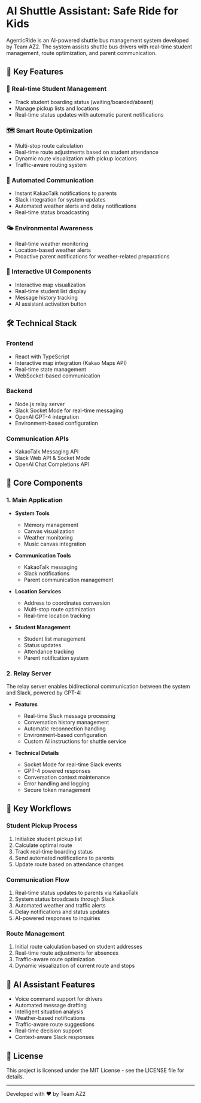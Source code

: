 # AI Shuttle Assistant: Safe Ride for Kids

AgenticRide is an AI-powered shuttle bus management system developed by Team AZ2. The system assists shuttle bus drivers with real-time student management, route optimization, and parent communication.

## 🚀 Key Features

### 🎯 Real-time Student Management

- Track student boarding status (waiting/boarded/absent)
- Manage pickup lists and locations
- Real-time status updates with automatic parent notifications

### 🗺️ Smart Route Optimization

- Multi-stop route calculation
- Real-time route adjustments based on student attendance
- Dynamic route visualization with pickup locations
- Traffic-aware routing system

### 📱 Automated Communication

- Instant KakaoTalk notifications to parents
- Slack integration for system updates
- Automated weather alerts and delay notifications
- Real-time status broadcasting

### 🌤️ Environmental Awareness

- Real-time weather monitoring
- Location-based weather alerts
- Proactive parent notifications for weather-related preparations

### 🎨 Interactive UI Components

- Interactive map visualization
- Real-time student list display
- Message history tracking
- AI assistant activation button

## 🛠️ Technical Stack

### Frontend

- React with TypeScript
- Interactive map integration (Kakao Maps API)
- Real-time state management
- WebSocket-based communication

### Backend

- Node.js relay server
- Slack Socket Mode for real-time messaging
- OpenAI GPT-4 integration
- Environment-based configuration

### Communication APIs

- KakaoTalk Messaging API
- Slack Web API & Socket Mode
- OpenAI Chat Completions API

## 🔧 Core Components

### 1. Main Application

- **System Tools**

  - Memory management
  - Canvas visualization
  - Weather monitoring
  - Music canvas integration

- **Communication Tools**

  - KakaoTalk messaging
  - Slack notifications
  - Parent communication management

- **Location Services**

  - Address to coordinates conversion
  - Multi-stop route optimization
  - Real-time location tracking

- **Student Management**
  - Student list management
  - Status updates
  - Attendance tracking
  - Parent notification system

### 2. Relay Server

The relay server enables bidirectional communication between the system and Slack, powered by GPT-4:

- **Features**

  - Real-time Slack message processing
  - Conversation history management
  - Automatic reconnection handling
  - Environment-based configuration
  - Custom AI instructions for shuttle service

- **Technical Details**
  - Socket Mode for real-time Slack events
  - GPT-4 powered responses
  - Conversation context maintenance
  - Error handling and logging
  - Secure token management

## 🌟 Key Workflows

### Student Pickup Process

1. Initialize student pickup list
2. Calculate optimal route
3. Track real-time boarding status
4. Send automated notifications to parents
5. Update route based on attendance changes

### Communication Flow

1. Real-time status updates to parents via KakaoTalk
2. System status broadcasts through Slack
3. Automated weather and traffic alerts
4. Delay notifications and status updates
5. AI-powered responses to inquiries

### Route Management

1. Initial route calculation based on student addresses
2. Real-time route adjustments for absences
3. Traffic-aware route optimization
4. Dynamic visualization of current route and stops

## 🤖 AI Assistant Features

- Voice command support for drivers
- Automated message drafting
- Intelligent situation analysis
- Weather-based notifications
- Traffic-aware route suggestions
- Real-time decision support
- Context-aware Slack responses

## 📝 License

This project is licensed under the MIT License - see the LICENSE file for details.

---

Developed with ❤️ by Team AZ2
